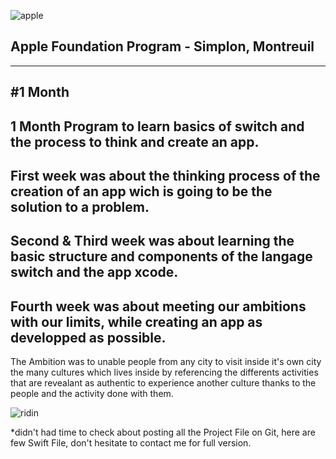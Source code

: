 ![apple](https://media.giphy.com/media/l44Qqz6gO6JiVV3pu/giphy.gif)
## Apple Foundation Program - Simplon, Montreuil
---
#1 Month
---


## 1 Month Program to learn basics of switch and the process to think and create an app.

  First week was about the thinking process of the creation of an app wich is going to be the solution to a problem.
  ---
  Second & Third week was about learning the basic structure and components of the langage switch and the app xcode.
  ---
  Fourth week was about meeting our ambitions with our limits, while creating an app as developped as possible.
  ---

The Ambition was to unable people from any city to visit inside it's own city the many cultures which lives inside by referencing the differents activities that are revealant as authentic to experience another culture thanks to the people and the activity done with them.


![ridin](https://media.giphy.com/media/uAQm7xzHC0OB2VnSz4/giphy.gif)

*didn't had time to check about posting all the Project File on Git, here are few Swift File, don't hesitate to contact me for full version.
